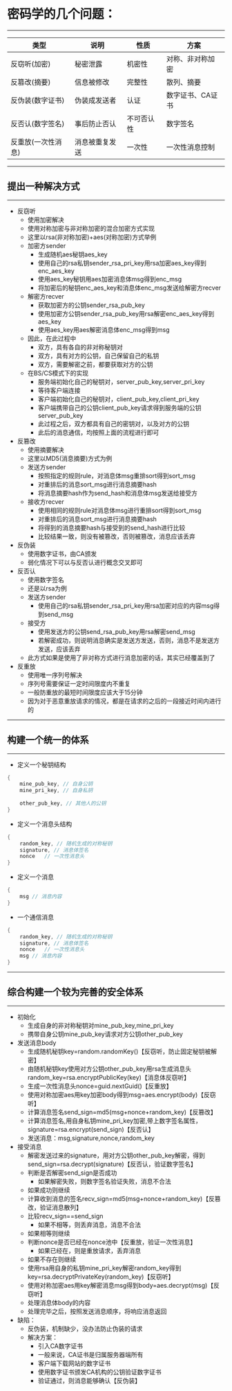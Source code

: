 # 密码学的几个问题：
--- ------------------------------------------------------------------
| 类型 | 说明 | 性质 | 方案 |
| ---- | ---- | ---- | ---- |
| 反窃听(加密)       |秘密泄露           |机密性		|对称、非对称加密   |
| 反篡改(摘要)       |信息被修改	    |完整性		|散列、摘要        |
| 反伪装(数字证书)     |伪装成发送者	    |认证		|数字证书、CA证书   |
| 反否认(数字签名)     |事后防止否认	    |不可否认性	|数字签名          |
| 反重放(一次性消息)    |消息被重复发送	|一次性		|一次性消息控制     |
--- ------------------------------------------------------------------
## 提出一种解决方式
--- ------------------------------------------------------------------
- 反窃听
	- 使用加密解决
	- 使用对称加密与非对称加密的混合加密方式实现
	- 这里以rsa(非对称加密)+aes(对称加密)方式举例
	- 加密方sender
		- 生成随机aes秘钥aes_key
		- 使用自己的rsa私钥sender_rsa_pri_key用rsa加密aes_key得到enc_aes_key
		- 使用aes_key秘钥用aes加密消息体msg得到enc_msg
		- 将加密后的秘钥enc_aes_key和消息体enc_msg发送给解密方recver
	- 解密方recver
		- 获取加密方的公钥sender_rsa_pub_key
		- 使用加密方公钥sender_rsa_pub_key用rsa解密enc_aes_key得到aes_key
		- 使用aes_key用aes解密消息体enc_msg得到msg
	- 因此，在此过程中
		- 双方，具有各自的非对称秘钥对
		- 双方，具有对方的公钥，自己保留自己的私钥
		- 双方，需要解密之前，都要获取对方的公钥
	- 在BS/CS模式下的实现
		- 服务端初始化自己的秘钥对，server_pub_key,server_pri_key
		- 等待客户端连接
		- 客户端初始化自己的秘钥对，client_pub_key,client_pri_key
		- 客户端携带自己的公钥client_pub_key请求得到服务端的公钥server_pub_key
		- 此过程之后，双方都具有自己的密钥对，以及对方的公钥
		- 此后的消息通信，均按照上面的流程进行即可
- 反篡改
	- 使用摘要解决
	- 这里以MD5(消息摘要)方式为例
	- 发送方sender
		- 按照指定的规则rule，对消息体msg重排sort得到sort_msg
		- 对重排后的消息sort_msg进行消息摘要hash
		- 将消息摘要hash作为send_hash和消息体msg发送给接受方
	- 接收方recver
		- 使用相同的规则rule对消息体msg进行重排sort得到sort_msg
		- 对重排后的消息sort_msg进行消息摘要hash
		- 将得到的消息摘要hash与接受到的send_hash进行比较
		- 比较结果一致，则没有被篡改，否则被篡改，消息应该丢弃
- 反伪装
	- 使用数字证书，由CA颁发
	- 弱化情况下可以与反否认进行概念交叉即可
- 反否认
	- 使用数字签名
	- 还是以rsa为例
	- 发送方sender
		- 使用自己的rsa私钥sender_rsa_pri_key用rsa加密对应的内容msg得到send_msg
	- 接受方
		- 使用发送方的公钥send_rsa_pub_key用rsa解密send_msg
		- 若解密成功，则说明消息确实是发送方发送，否则，消息不是发送方发送，应该丢弃
	- 此方式如果是使用了非对称方式进行消息加密的话，其实已经覆盖到了
- 反重放
	- 使用唯一序列号解决
	- 序列号需要保证一定时间限度内不重复
	- 一般防重放的最短时间限度应该大于15分钟
	- 因为对于恶意重放请求的情况，都是在请求的之后的一段接近时间内进行的
--- ------------------------------------------------------------------
## 构建一个统一的体系
--- ------------------------------------------------------------------
- 定义一个秘钥结构
```c
{
	mine_pub_key, // 自身公钥
	mine_pri_key, // 自身私钥
	
	other_pub_key, // 其他人的公钥
}
```
- 定义一个消息头结构
```c
{
	random_key,	// 随机生成的对称秘钥
	signature, // 消息体签名
	nonce	// 一次性消息头
}
```
- 定义一个消息
```c
{
	msg // 消息内容
}
```
- 一个通信消息
```c
{
    random_key,	// 随机生成的对称秘钥
    signature, // 消息体签名
    nonce	// 一次性消息头
    msg // 消息内容
}
```
--- ------------------------------------------------------------------
## 综合构建一个较为完善的安全体系
--- ------------------------------------------------------------------
- 初始化
	- 生成自身的非对称秘钥对mine_pub_key,mine_pri_key
	- 携带自身公钥mine_pub_key请求对方公钥other_pub_key
- 发送消息body
	- 生成随机秘钥key=random.randomKey()【反窃听，防止固定秘钥被解密】
	- 由随机秘钥key使用对方公钥other_pub_key用rsa生成消息头random_key=rsa.encryptPublicKey(key)【消息体反窃听】
	- 生成一次性消息头nonce=guid.nextGuid()【反重放】
	- 使用对称加密aes用key加密body得到msg=aes.encrypt(body)【反窃听】
	- 计算消息签名send_sign=md5(msg+nonce+random_key)【反篡改】
	- 计算消息签名,用自身私钥mine_pri_key加密,带上数字签名属性，signature=rsa.encrypt(send_sign)【反否认】
	- 发送消息：msg,signature,nonce,random_key
- 接受消息
	- 解密发送过来的signature，用对方公钥other_pub_key解密，得到send_sign=rsa.decrypt(signature)【反否认，验证数字签名】
	- 判断是否解密send_sign是否成功
		- 如果解密失败，则数字签名验证失败，消息不合法
	- 如果成功则继续
	- 计算收到消息的签名recv_sign=md5(msg+nonce+random_key)【反篡改，验证消息散列】
	- 比较recv_sign==send_sign
		- 如果不相等，则丢弃消息，消息不合法
	- 如果相等则继续
	- 判断nonce是否已经在nonce池中【反重放，验证一次性消息】
		- 如果已经在，则是重放请求，丢弃消息
	- 如果不存在则继续
	- 使用rsa用自身的私钥mine_pri_key解密random_key得到key=rsa.decryptPrivateKey(random_key)【反窃听】
	- 使用对称加密aes用key解密消息msg得到body=aes.decrypt(msg)【反窃听】
	- 处理消息体body的内容
	- 处理完毕之后，按照发送消息顺序，将响应消息返回
- 缺陷：
	- 反伪装，机制缺少，没办法防止伪装的请求
	- 解决方案：
		- 引入CA数字证书
		- 一般来说，CA证书是归属服务器端所有
		- 客户端下载网站的数字证书
		- 使用数字证书颁发CA机构的公钥验证数字证书
		- 验证通过，则消息能够确认【反伪装】

